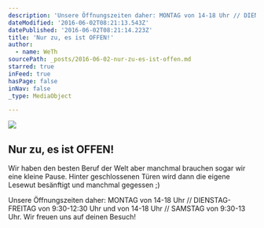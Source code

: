 ```yaml
---
description: 'Unsere Öffnungszeiten daher: MONTAG von 14-18 Uhr // DIENSTAG-FREITAG von 9:30-12:30 Uhr und von 14-18 Uhr // SAMSTAG von 9:30-13 Uhr. Wir freuen uns auf deinen Besuch!'
dateModified: '2016-06-02T08:21:13.543Z'
datePublished: '2016-06-02T08:21:14.223Z'
title: 'Nur zu, es ist OFFEN!'
author:
  - name: WeTh
sourcePath: _posts/2016-06-02-nur-zu-es-ist-offen.md
starred: true
inFeed: true
hasPage: false
inNav: false
_type: MediaObject

---
```

<article style=""><img src="https://the-grid-user-content.s3-us-west-2.amazonaws.com/88b7bcc7-c7c9-434f-b199-1a2ef5334463.jpg" /><h1>Nur zu, es ist OFFEN!</h1><p>Wir haben den besten Beruf der Welt aber manchmal brauchen sogar wir eine kleine Pause. Hinter geschlossenen Türen wird dann die eigene Lesewut besänftigt und manchmal gegessen ;)</p></article>

Unsere Öffnungszeiten daher: MONTAG von 14-18 Uhr // DIENSTAG-FREITAG von 9:30-12:30 Uhr und von 14-18 Uhr // SAMSTAG von 9:30-13 Uhr. Wir freuen uns auf deinen Besuch!